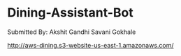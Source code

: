 # Dining-Assistant-Bot

Submitted By: 
Akshit Gandhi
Savani Gokhale


http://aws-dining.s3-website-us-east-1.amazonaws.com/
